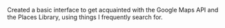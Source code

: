 Created a basic interface to get acquainted with the Google Maps API and the Places Library, using things I frequently search for.
